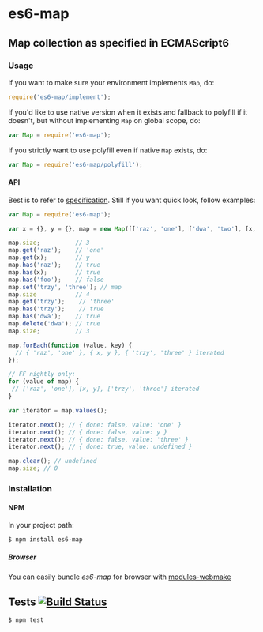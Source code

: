 # es6-map
## Map collection as specified in ECMAScript6

### Usage

If you want to make sure your environment implements `Map`, do:

```javascript
require('es6-map/implement');
```

If you'd like to use native version when it exists and fallback to polyfill if it doesn't, but without implementing `Map` on global scope, do:

```javascript
var Map = require('es6-map');
```

If you strictly want to use polyfill even if native `Map` exists, do:

```javascript
var Map = require('es6-map/polyfill');
```

#### API

Best is to refer to [specification](http://people.mozilla.org/~jorendorff/es6-draft.html#sec-map-objects). Still if you want quick look, follow examples:

```javascript
var Map = require('es6-map');

var x = {}, y = {}, map = new Map([['raz', 'one'], ['dwa', 'two'], [x, y]]);

map.size;          // 3
map.get('raz');    // 'one'
map.get(x);        // y
map.has('raz');    // true
map.has(x);        // true
map.has('foo');    // false
map.set('trzy', 'three'); // map
map.size           // 4
map.get('trzy');    // 'three'
map.has('trzy');    // true
map.has('dwa');    // true
map.delete('dwa'); // true
map.size;          // 3

map.forEach(function (value, key) {
  // { 'raz', 'one' }, { x, y }, { 'trzy', 'three' } iterated
});

// FF nightly only:
for (value of map) {
 // ['raz', 'one'], [x, y], ['trzy', 'three'] iterated
}

var iterator = map.values();

iterator.next(); // { done: false, value: 'one' }
iterator.next(); // { done: false, value: y }
iterator.next(); // { done: false, value: 'three' }
iterator.next(); // { done: true, value: undefined }

map.clear(); // undefined
map.size; // 0
```

### Installation
#### NPM

In your project path:

	$ npm install es6-map

##### Browser

You can easily bundle _es6-map_ for browser with [modules-webmake](https://github.com/medikoo/modules-webmake)

## Tests [![Build Status](https://travis-ci.org/medikoo/es6-map.png)](https://travis-ci.org/medikoo/es6-map)

	$ npm test
